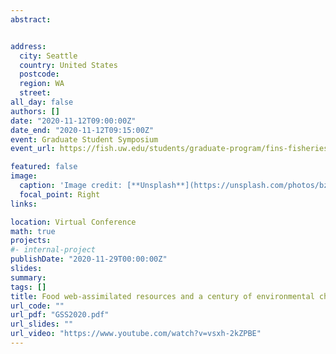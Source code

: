 ```yaml
---
abstract:


address:
  city: Seattle
  country: United States
  postcode: 
  region: WA
  street: 
all_day: false
authors: []
date: "2020-11-12T09:00:00Z"
date_end: "2020-11-12T09:15:00Z"
event: Graduate Student Symposium
event_url: https://fish.uw.edu/students/graduate-program/fins-fisheries-interdisciplinary-network-of-students/graduate-student-symposium/

featured: false
image:
  caption: 'Image credit: [**Unsplash**](https://unsplash.com/photos/bzdhc5b3Bxs)'
  focal_point: Right
links:

location: Virtual Conference
math: true
projects:
#- internal-project
publishDate: "2020-11-29T00:00:00Z"
slides: 
summary: 
tags: []
title: Food web-assimilated resources and a century of environmental change in the NE Pacific 
url_code: ""
url_pdf: "GSS2020.pdf"
url_slides: ""
url_video: "https://www.youtube.com/watch?v=vsxh-2kZPBE"
---
```


